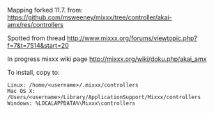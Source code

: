 Mapping forked 11.7. from:
https://github.com/msweeney/mixxx/tree/controller/akai-amx/res/controllers

Spotted from thread http://www.mixxx.org/forums/viewtopic.php?f=7&t=7514&start=20

In progress mixxx wiki page http://mixxx.org/wiki/doku.php/akai_amx

To install, copy to:

    Linux: /home/<username>/.mixxx/controllers
    Mac OS X: /Users/<username>/Library/ApplicationSupport/Mixxx/controllers
    Windows: %LOCALAPPDATA%\Mixxx\controllers
